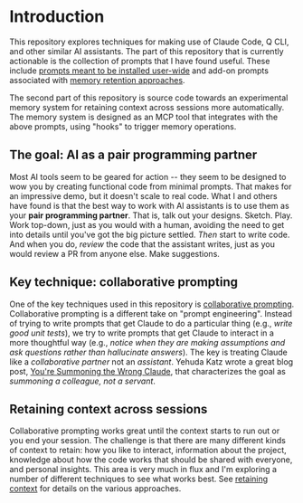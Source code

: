 # Introduction

This repository explores techniques for making use of Claude Code, Q CLI, and other similar AI assistants. The part of this repository that is currently actionable is the collection of prompts that I have found useful. These include [prompts meant to be installed user-wide][user-prompts] and add-on prompts associated with [memory retention approaches][memory-approaches].

[user-prompts]: https://github.com/nikomatsakis/socratic-shell/tree/main/prompts/user

[memory-approaches]: ./retaining-context.md

The second part of this repository is source code towards an experimental memory system for retaining context across sessions more automatically. The memory system is designed as an MCP tool that integrates with the above prompts, using "hooks" to trigger memory operations.

## The goal: AI as a pair programming partner

Most AI tools seem to be geared for action -- they seem to be designed to wow you by creating functional code from minimal prompts. That makes for an impressive demo, but it doesn't scale to real code. What I and others have found is that the best way to work with AI assistants is to use them as your **pair programming partner**. That is, talk out your designs. Sketch. Play. Work top-down, just as you would with a human, avoiding the need to get into details until you've got the big picture settled. *Then* start to write code. And when you do, *review* 
the code that the assistant writes, just as you would review a PR from anyone else. Make suggestions.

## Key technique: collaborative prompting

One of the key techniques used in this repository is [collaborative prompting](./collaborative-prompting.md). Collaborative prompting is a different take on "prompt engineering". Instead of trying to write prompts that get Claude to do a particular thing (e.g., *write good unit tests*), we try to write prompts that get Claude to interact in a more thoughtful way (e.g., *notice when they are making assumptions and ask questions rather than hallucinate answers*). The key is treating Claude like a *collaborative partner* not an *assistant*. Yehuda Katz wrote a great blog post, [You're Summoning the Wrong Claude][yswc], that characterizes the goal as *summoning a colleague, not a servant*.

[yswc]: https://wycats.substack.com/p/youre-summoning-the-wrong-claude

## Retaining context across sessions

Collaborative prompting works great until the context starts to run out or you end your session. The challenge is that there are many different kinds of context to retain: how you like to interact, information about the project, knowledge about how the code works that should be shared with everyone, and personal insights. This area is very much in flux and I'm exploring a number of different techniques to see what works best. See [retaining context](./retaining-context.md) for details on the various approaches.


[Yehuda Katz]: https://www.linkedin.com/in/yehudakatz/
[Kari Wilhelm]: https://www.linkedin.com/in/kariwilhelm/